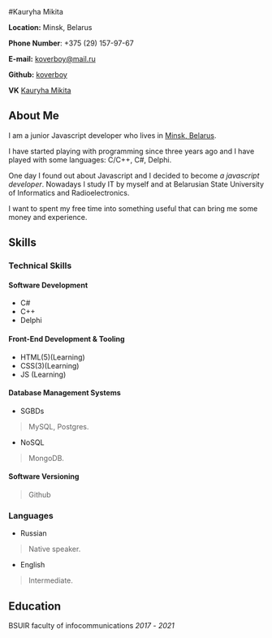 #Kauryha Mikita

**Location:** Minsk, Belarus

**Phone Number**: +375 (29) 157-97-67

**E-mail:** koverboy@mail.ru

**Github:** [koverboy](https://github.com/koverboy)

**VK** [Kauryha Mikita](https://vk.com/id170671315)


## About Me

I am a junior Javascript developer who lives in [Minsk, Belarus](https://en.wikipedia.org/wiki/Minsk).

I have started playing with programming since three years ago and I have played with some languages: C/C++, C#, Delphi.

One day I found out about Javascript and I decided to become *a javascript developer*. Nowadays I study IT by myself and at  Belarusian State University of Informatics and Radioelectronics.

I want  to spent my free time into something useful that can bring me some money and experience.


## Skills

### Technical Skills

#### Software Development

- C# 
- C++
- Delphi


#### Front-End Development & Tooling

- HTML(5)(Learning)
- CSS(3)(Learning)
- JS (Learning)


#### Database Management Systems

- SGBDs

> MySQL, Postgres.

- NoSQL

> MongoDB.

#### Software Versioning

> Github


### Languages

- Russian

> Native speaker.

- English

> Intermediate.

## Education

BSUIR faculty of infocommunications
*2017* - *2021*

